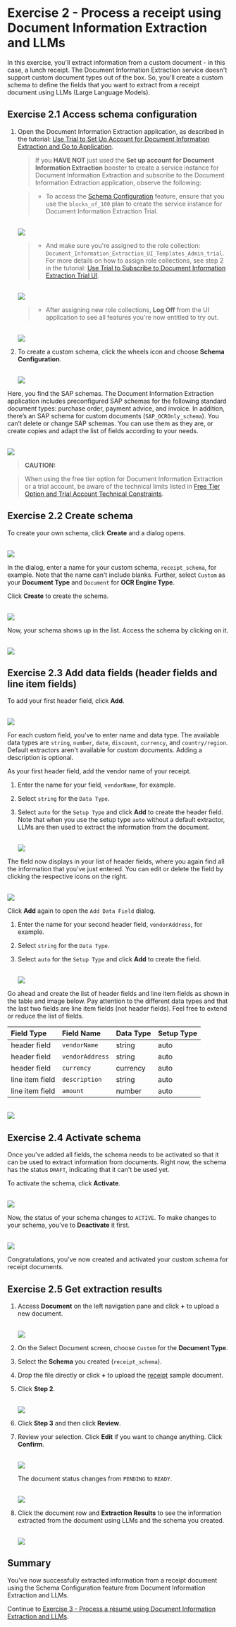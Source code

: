 # Exercise 2 - Process a receipt using Document Information Extraction and LLMs

In this exercise, you'll extract information from a custom document - in this case, a lunch receipt. The Document Information Extraction service doesn't support custom document types out of the box. So, you'll create a custom schema to define the fields that you want to extract from a receipt document using LLMs (Large Language Models).

## Exercise 2.1 Access schema configuration

1. Open the Document Information Extraction application, as described in the tutorial: [Use Trial to Set Up Account for Document Information Extraction and Go to Application](https://developers.sap.com/tutorials/cp-aibus-dox-booster-app.html).


    >If you **HAVE NOT** just used the **Set up account for Document Information Extraction** booster to create a service instance for Document Information Extraction and subscribe to the Document Information Extraction application, observe the following:

    >- To access the [Schema Configuration](https://help.sap.com/viewer/5fa7265b9ff64d73bac7cec61ee55ae6/SHIP/en-US/3c7862e30fc2488ea95f58f1d77e424e.html) feature, ensure that you use the `blocks_of_100` plan to create the service instance for Document Information Extraction Trial.

    <br>![](/exercises/ex2/images/plan.png)


    >- And make sure you're assigned to the role collection: `Document_Information_Extraction_UI_Templates_Admin_trial`. For more details on how to assign role collections, see step 2 in the tutorial: [Use Trial to Subscribe to Document Information Extraction Trial UI](https://developers.sap.com/tutorials/cp-aibus-dox-ui-sub.html).

    <br>![](/exercises/ex2/images/roles.png)


    >- After assigning new role collections, **Log Off** from the UI application to see all features you're now entitled to try out.

    <br>![](/exercises/ex2/images/log-off.png)


2. To create a custom schema, click the wheels icon and choose **Schema Configuration**.

    <br>![](/exercises/ex2/images/access-schema-configuration.png)

Here, you find the SAP schemas. The Document Information Extraction application includes preconfigured SAP schemas for the following standard document types: purchase order, payment advice, and invoice. In addition, there’s an SAP schema for custom documents (`SAP_OCROnly_schema`). You can’t delete or change SAP schemas. You can use them as they are, or create copies and adapt the list of fields according to your needs.

<br>![](/exercises/ex2/images/sap-schemas.png)


>**CAUTION:**

>When using the free tier option for Document Information Extraction or a trial account, be aware of the technical limits listed in [Free Tier Option and Trial Account Technical Constraints](https://help.sap.com/docs/document-information-extraction/document-information-extraction/free-tier-option-and-trial-account-technical-constraints).



## Exercise 2.2 Create schema

To create your own schema, click **Create** and a dialog opens.

<br>![](/exercises/ex2/images/create-schema.png)

In the dialog, enter a name for your custom schema, `receipt_schema`, for example. Note that the name can't include blanks. Further, select `Custom` as your **Document Type** and `Document` for **OCR Engine Type**.

Click **Create** to create the schema.

<br>![](/exercises/ex2/images/create-schema-dialog.png)

Now, your schema shows up in the list. Access the schema by clicking on it.

<br>![](/exercises/ex2/images/access-schema.png)



## Exercise 2.3 Add data fields (header fields and line item fields)

To add your first header field, click **Add**.

<br>![](/exercises/ex2/images/add-field.png)

For each custom field, you've to enter name and data type. The available data types are `string`, `number`, `date`, `discount`, `currency`, and `country/region`. Default extractors aren't available for custom documents. Adding a description is optional.

As your first header field, add the vendor name of your receipt.

1. Enter the name for your field, `vendorName`, for example.

2. Select `string` for the `Data Type`.

3. Select `auto` for the `Setup Type` and click **Add** to create the header field. Note that when you use the setup type `auto` without a default extractor, LLMs are then used to extract the information from the document.

    <br>![](/exercises/ex2/images/add-name.png)

The field now displays in your list of header fields, where you again find all the information that you've just entered. You can edit or delete the field by clicking the respective icons on the right.

<br>![](/exercises/ex2/images/added-name.png)

Click **Add** again to open the `Add Data Field` dialog.

1. Enter the name for your second header field, `vendorAddress`, for example.

2. Select `string` for the `Data Type`.

3. Select `auto` for the `Setup Type` and click **Add** to create the field.

    <br>![](/exercises/ex2/images/add-address.png)

Go ahead and create the list of header fields and line item fields as shown in the table and image below. Pay attention to the different data types and that the last two fields are line item fields (not header fields). Feel free to extend or reduce the list of fields.

|  Field Type		|  Field Name           | Data Type     | Setup Type   
|  :------------------- |  :-------------------	| :----------   | :----------    
|  header field         |  `vendorName`         | string        | auto       
|  header field         |  `vendorAddress`      | string        | auto
|  header field         |  `currency`           | currency      | auto           
|  line item field      |  `description`        | string        | auto       
|  line item field      |  `amount`             | number        | auto       
             

<br>![](/exercises/ex2/images/all-fields.png)



## Exercise 2.4 Activate schema

Once you've added all fields, the schema needs to be activated so that it can be used to extract information from documents. Right now, the schema has the status `DRAFT`, indicating that it can't be used yet.

To activate the schema, click **Activate**.

<br>![](/exercises/ex2/images/activate.png)

Now, the status of your schema changes to `ACTIVE`. To make changes to your schema, you've to **Deactivate** it first.

<br>![](/exercises/ex2/images/active.png)

Congratulations, you've now created and activated your custom schema for receipt documents.



## Exercise 2.5 Get extraction results

1.  Access **Document** on the left navigation pane and click **+** to upload a new document.

    <br>![](/exercises/ex2/images/add-document.png)

2. On the Select Document screen, choose `Custom` for the **Document Type**.

3. Select the **Schema** you created (`receipt_schema`).

4. Drop the file directly or click **+** to upload the [receipt](https://github.com/SAP-samples/teched2023-AI284v/blob/main/exercises/ex2/files/receipt.jpg) sample document.

5. Click **Step 2**.

    <br>![](/exercises/ex2/images/upload.png)

6. Click **Step 3** and then click **Review**.

7. Review your selection. Click **Edit** if you want to change anything. Click **Confirm**.

    <br>![](/exercises/ex2/images/review.png)

    The document status changes from `PENDING` to `READY`.

    <br>![](/exercises/ex2/images/ready.png)

8. Click the document row and **Extraction Results** to see the information extracted from the document using LLMs and the schema you created.

    <br>![](/exercises/ex2/images/results.png)



## Summary

You've now successfully extracted information from a receipt document using the Schema Configuration feature from Document Information Extraction and LLMs.

Continue to [Exercise 3 - Process a résumé using Document Information Extraction and LLMs](../ex3/README.md).
